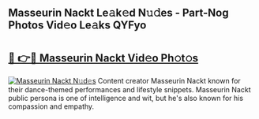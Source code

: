 ## Masseurin Nackt Le𝚊k𝚎d N𝚞𝚍es - Part-Nog Photos Vid𝚎o Le𝚊ks QYFyo

# <h2><a href="http://fb2pa1.evod.top/?m=Masseurin+Nackt">🔗 👉🔴 Masseurin Nackt Vid𝚎o Ph𝚘t𝚘s</a></h2>

[![Masseurin Nackt N𝚞d𝚎s](https://i.imgur.com/8V9OHl7.gif)](http://fb2pa1.evod.top/?m=Masseurin+Nackt)
Content creator Masseurin Nackt known for their dance-themed performances and lifestyle snippets. Masseurin Nackt public persona is one of intelligence and wit, but he's also known for his compassion and empathy. 
